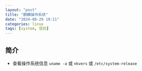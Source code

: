 ```yaml
---
layout: "post"
title: "麒麟操作系统"
date: "2024-08-29 19:11"
categories: linux
tags: [system, 信创]
---
```


## 简介

- 查看操作系统信息 `uname -a` 或 `nkvers` 或 `/etc/system-release`
